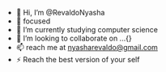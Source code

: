 - 👋 Hi, I’m @RevaldoNyasha
- 👀 focused
- 🌱 I’m currently studying computer science
- 💞️ I’m looking to collaborate on ...{}
- 📫 reach me at nyasharevaldo@gmail.com
- ⚡ Reach the best version of your self

<!---
RevaldoNyasha/RevaldoNyasha is a ✨ special ✨ repository because its `README.md` (this file) appears on your GitHub profile.
You can click the Preview link to take a look at your changes.
--->
